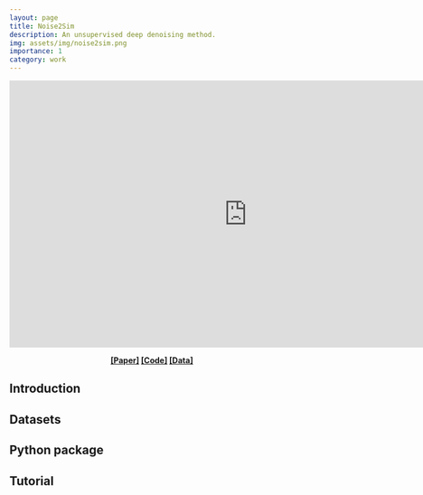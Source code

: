 ```yaml
---
layout: page
title: Noise2Sim
description: An unsupervised deep denoising method.
img: assets/img/noise2sim.png
importance: 1
category: work
---
```


<p align="center">
<iframe width="840" height="473" src="https://www.youtube.com/embed/G1RJV7h9YhE" title="YouTube video player" frameborder="0" allow="accelerometer; autoplay; clipboard-write; encrypted-media; gyroscope; picture-in-picture" allowfullscreen></iframe>
</p>

<p align="center">
<b>
<a href="https://arxiv.org/abs/2011.03384">[Paper]</a>  <a href="https://github.com/niuchuangnn/noise2sim">[Code]</a>  <a href="https://github.com/niuchuangnn/noise2sim">[Data]</a>
</b>
</p>


<h2>Introduction</h2>

<h2>Datasets</h2>

<h2>Python package</h2>

<h2>Tutorial</h2>

